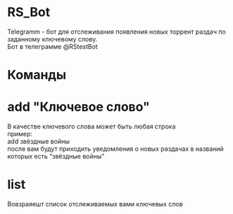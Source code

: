 # RS_Bot
Telegramm - бот для отслеживания появления новых торрент раздач по заданному ключевому слову.  
Бот в телеграмме @RStestBot  
# Команды
# add "Ключевое слово"  
В качестве ключевого слова может быть любая строка  
пример:  
add звёздные войны  
после вам будут приходить уведомления о новых раздачах в названий которых есть "звёздные войны"  
# list  
Вовзраяешт список отслеживаемых вами ключевых слов
